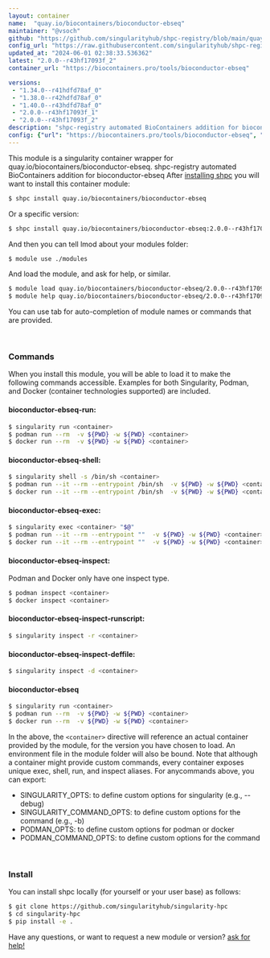 ```yaml
---
layout: container
name:  "quay.io/biocontainers/bioconductor-ebseq"
maintainer: "@vsoch"
github: "https://github.com/singularityhub/shpc-registry/blob/main/quay.io/biocontainers/bioconductor-ebseq/container.yaml"
config_url: "https://raw.githubusercontent.com/singularityhub/shpc-registry/main/quay.io/biocontainers/bioconductor-ebseq/container.yaml"
updated_at: "2024-06-01 02:38:33.536362"
latest: "2.0.0--r43hf17093f_2"
container_url: "https://biocontainers.pro/tools/bioconductor-ebseq"

versions:
 - "1.34.0--r41hdfd78af_0"
 - "1.38.0--r42hdfd78af_0"
 - "1.40.0--r43hdfd78af_0"
 - "2.0.0--r43hf17093f_1"
 - "2.0.0--r43hf17093f_2"
description: "shpc-registry automated BioContainers addition for bioconductor-ebseq"
config: {"url": "https://biocontainers.pro/tools/bioconductor-ebseq", "maintainer": "@vsoch", "description": "shpc-registry automated BioContainers addition for bioconductor-ebseq", "latest": {"2.0.0--r43hf17093f_2": "sha256:7aef570aa1443d4e0f43780febd42babf57d34dd698d3af954aa61f13a1e90a6"}, "tags": {"1.34.0--r41hdfd78af_0": "sha256:d394a23f03830c05ce3fc9d7e62b63b217f1d38fc2dcfdca4a6f9e2ce3e82a67", "1.38.0--r42hdfd78af_0": "sha256:b1b608ae518bd6dd802c6cd7f17a2b8b28d1e505f7af575ff78cd5f878eb62f1", "1.40.0--r43hdfd78af_0": "sha256:fa661b683ab6b40872e9ad3b0cde5cef2797de0843c75f0dd12175ec4cbeaa3a", "2.0.0--r43hf17093f_1": "sha256:711aa306d187cc524443c475087dfcc552d0c149c9d1187034dabdeca315fb89", "2.0.0--r43hf17093f_2": "sha256:7aef570aa1443d4e0f43780febd42babf57d34dd698d3af954aa61f13a1e90a6"}, "docker": "quay.io/biocontainers/bioconductor-ebseq"}
---
```


This module is a singularity container wrapper for quay.io/biocontainers/bioconductor-ebseq.
shpc-registry automated BioContainers addition for bioconductor-ebseq
After [installing shpc](#install) you will want to install this container module:


```bash
$ shpc install quay.io/biocontainers/bioconductor-ebseq
```

Or a specific version:

```bash
$ shpc install quay.io/biocontainers/bioconductor-ebseq:2.0.0--r43hf17093f_2
```

And then you can tell lmod about your modules folder:

```bash
$ module use ./modules
```

And load the module, and ask for help, or similar.

```bash
$ module load quay.io/biocontainers/bioconductor-ebseq/2.0.0--r43hf17093f_2
$ module help quay.io/biocontainers/bioconductor-ebseq/2.0.0--r43hf17093f_2
```

You can use tab for auto-completion of module names or commands that are provided.

<br>

### Commands

When you install this module, you will be able to load it to make the following commands accessible.
Examples for both Singularity, Podman, and Docker (container technologies supported) are included.

#### bioconductor-ebseq-run:

```bash
$ singularity run <container>
$ podman run --rm  -v ${PWD} -w ${PWD} <container>
$ docker run --rm  -v ${PWD} -w ${PWD} <container>
```

#### bioconductor-ebseq-shell:

```bash
$ singularity shell -s /bin/sh <container>
$ podman run --it --rm --entrypoint /bin/sh  -v ${PWD} -w ${PWD} <container>
$ docker run --it --rm --entrypoint /bin/sh  -v ${PWD} -w ${PWD} <container>
```

#### bioconductor-ebseq-exec:

```bash
$ singularity exec <container> "$@"
$ podman run --it --rm --entrypoint ""  -v ${PWD} -w ${PWD} <container> "$@"
$ docker run --it --rm --entrypoint ""  -v ${PWD} -w ${PWD} <container> "$@"
```

#### bioconductor-ebseq-inspect:

Podman and Docker only have one inspect type.

```bash
$ podman inspect <container>
$ docker inspect <container>
```

#### bioconductor-ebseq-inspect-runscript:

```bash
$ singularity inspect -r <container>
```

#### bioconductor-ebseq-inspect-deffile:

```bash
$ singularity inspect -d <container>
```



#### bioconductor-ebseq

```bash
$ singularity run <container>
$ podman run --rm  -v ${PWD} -w ${PWD} <container>
$ docker run --rm  -v ${PWD} -w ${PWD} <container>
```


In the above, the `<container>` directive will reference an actual container provided
by the module, for the version you have chosen to load. An environment file in the
module folder will also be bound. Note that although a container
might provide custom commands, every container exposes unique exec, shell, run, and
inspect aliases. For anycommands above, you can export:

 - SINGULARITY_OPTS: to define custom options for singularity (e.g., --debug)
 - SINGULARITY_COMMAND_OPTS: to define custom options for the command (e.g., -b)
 - PODMAN_OPTS: to define custom options for podman or docker
 - PODMAN_COMMAND_OPTS: to define custom options for the command

<br>

### Install

You can install shpc locally (for yourself or your user base) as follows:

```bash
$ git clone https://github.com/singularityhub/singularity-hpc
$ cd singularity-hpc
$ pip install -e .
```

Have any questions, or want to request a new module or version? [ask for help!](https://github.com/singularityhub/singularity-hpc/issues)